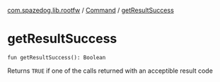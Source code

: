 [com.spazedog.lib.rootfw](../index.md) / [Command](index.md) / [getResultSuccess](.)

# getResultSuccess

`fun getResultSuccess(): Boolean`

Returns `TRUE` if one of the calls returned with an acceptible result code

